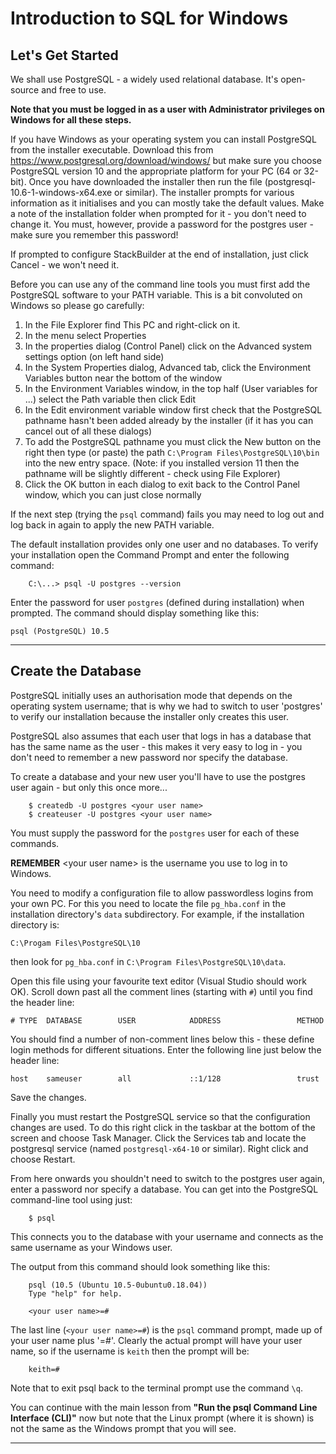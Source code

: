 # Introduction to SQL for Windows

## Let's Get Started
We shall use PostgreSQL - a widely used relational database. It's open-source and free to use.

**Note that you must be logged in as a user with Administrator privileges on Windows for all these steps.**

If you have Windows as your operating system you can install PostgreSQL from the installer executable. Download this from https://www.postgresql.org/download/windows/ but make sure you choose PostgreSQL version 10 and the appropriate platform for your PC (64 or 32-bit). Once you have downloaded the installer then run the file (postgresql-10.6-1-windows-x64.exe or similar). The installer prompts for various information as it initialises and you can mostly take the default values. Make a note of the installation folder when prompted for it - you don't need to change it. You must, however, provide a password for the postgres user - make sure you remember this password!

If prompted to configure StackBuilder at the end of installation, just click Cancel - we won't need it.

Before you can use any of the command line tools you must first add the PostgreSQL software to your PATH variable.  This is a bit convoluted on Windows so please go carefully:
1.  In the File Explorer find This PC and right-click on it.
2.  In the menu select Properties
3.  In the properties dialog (Control Panel) click on the Advanced system settings option (on left hand side)
4.  In the System Properties dialog, Advanced tab, click the Environment Variables button near the bottom of the window
5.  In the Environment Variables window, in the top half (User variables for ...) select the Path variable then click Edit
6.  In the Edit environment variable window first check that the PostgreSQL pathname hasn't been added already by the installer (if it has you can cancel out of all these dialogs)
7.  To add the PostgreSQL pathname you must click the New button on the right then type (or paste) the path `C:\Program Files\PostgreSQL\10\bin` into the new entry space. (Note: if you installed version 11 then the pathname will be slightly different - check using File Explorer)
8.  Click the OK button in each dialog to exit back to the Control Panel window, which you can just close normally

If the next step (trying the `psql` command) fails you may need to log out and log back in again to apply the new PATH variable.

The default installation provides only one user and no databases. To verify your installation open the Command Prompt and enter the following command:
```
    C:\...> psql -U postgres --version
```
Enter the password for user `postgres` (defined during installation) when prompted. The command should display something like this:

    psql (PostgreSQL) 10.5

---
## Create the Database
PostgreSQL initially uses an authorisation mode that depends on the operating system username; that is why we had to switch to user 'postgres' to verify our installation because the installer only creates this user.

PostgreSQL also assumes that each user that logs in has a database that has the same name as the user - this makes it very easy to log in - you don't need to remember a new password nor specify the database.

To create a database and your new user you'll have to use the postgres user again - but only this once more...
```
    $ createdb -U postgres <your user name>
    $ createuser -U postgres <your user name>
```
You must supply the password for the `postgres` user for each of these commands.

**REMEMBER** &lt;your user name> is the username you use to log in to Windows.

You need to modify a configuration file to allow passwordless logins from your own PC. For this you need to locate the file `pg_hba.conf` in the installation directory's `data` subdirectory. For example, if the installation directory is:

    C:\Progam Files\PostgreSQL\10

then look for `pg_hba.conf` in `C:\Program Files\PostgreSQL\10\data`.

Open this file using your favourite text editor (Visual Studio should work OK). Scroll down past all the comment lines (starting with `#`) until you find the header line:

    # TYPE  DATABASE        USER            ADDRESS                 METHOD

You should find a number of non-comment lines below this - these define login methods for different situations. Enter the following line just below the header line:

    host    sameuser        all             ::1/128                 trust

Save the changes.

Finally you must restart the PostgreSQL service so that the configuration changes are used. To do this right click in the taskbar at the bottom of the screen and choose Task Manager. Click the Services tab and locate the postgresql service (named `postgresql-x64-10` or similar). Right click and choose Restart.

From here onwards you shouldn't need to switch to the postgres user again, enter a password nor specify a database. You can get into the PostgreSQL command-line tool using just:
```
    $ psql
```
This connects you to the database with your username and connects as the same username as your Windows user.

The output from this command should look something like this:
```
    psql (10.5 (Ubuntu 10.5-0ubuntu0.18.04))
    Type "help" for help.

    <your user name>=#
```
The last line (`<your user name>=#`) is the `psql` command prompt, made up of your user name plus '=#'. Clearly the actual prompt will have your user name, so if the username is `keith` then the prompt will be:
```
    keith=#
```
Note that to exit psql back to the terminal prompt use the command `\q`.

You can continue with the main lesson from **"Run the psql Command Line Interface (CLI)"** now but note that the Linux prompt (where it is shown) is not the same as the Windows prompt that you will see.

---
